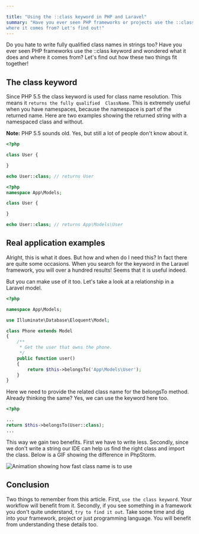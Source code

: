 ```yaml
---

title: "Using the ::class keyword in PHP and Laravel"
summary: "Have you ever seen PHP frameworks or projects use the ::class keyword and wondered what it does and 
where it comes from? Let's find out!"
---
```



Do you hate to write fully qualified class names in strings too? Have you ever seen PHP frameworks use the ::class keyword and wondered what it does and where it comes from? Let's find out how these two things fit together!

## The class keyword

Since PHP 5.5 the class keyword is used for class name resolution. This means it `returns the fully qualified 
ClassName`. This is extremely useful when you have namespaces, because the namespace is part of the returned name. Here 
are two examples showing the returned string with a namespaced class and without.

 <div class="note"><strong>Note:</strong> PHP 5.5 sounds old. Yes, but still a lot of people don't know about it.</div>

```php
<?php

class User {

}

echo User::class; // returns User

```

```php
<?php
namespace App\Models;

class User {

}

echo User::class; // returns App\Models\User

```

## Real application examples

Alright, this is what it does. But how and when do I need this? In fact there are quite some occasions. When you search 
for the keyword in the Laravel framework, you will over a hundred results! Seems that it is useful indeed.

But you can make use of it too. Let's take a look at a relationship in a Laravel model.

```php
<?php

namespace App\Models;

use Illuminate\Database\Eloquent\Model;

class Phone extends Model
{
    /**
     * Get the user that owns the phone.
     */
    public function user()
    {
        return $this->belongsTo('App\Models\User');
    }
}

```

Here we need to provide the related class name for the belongsTo method. Already thinking the same? Yes, we can use the 
keyword here too.

```php
<?php

...
return $this->belongsTo(User::class);
...

```

This way we gain two benefits. First we have to write less. Secondly, since we don't write a string our IDE can help us 
find the right class and import the class. Below is a GIF showing the difference in PhpStorm.

<img  class="blogimage"  src="/images/blog/php_classname_phpstorm.gif" 
alt="Animation showing how fast class name is to use"> 

## Conclusion

Two things to remember from this article. First, `use the class keyword`. Your workflow will benefit from it. Secondly, if
 you see something in a framework you don't quite understand, `try to find it out`. Take some time and dig into your 
 framework, project or just programming language. You will benefit from understanding these details too. 
